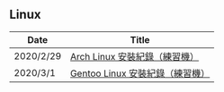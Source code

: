 ## Linux

| Date | Title |
| ---- | ----- |
| 2020/2/29 | [Arch Linux 安裝紀錄（練習機）](/linux/arch_install.md) |
| 2020/3/1  | [Gentoo Linux 安裝紀錄（練習機）](/linux/gentoo_install.md) |
